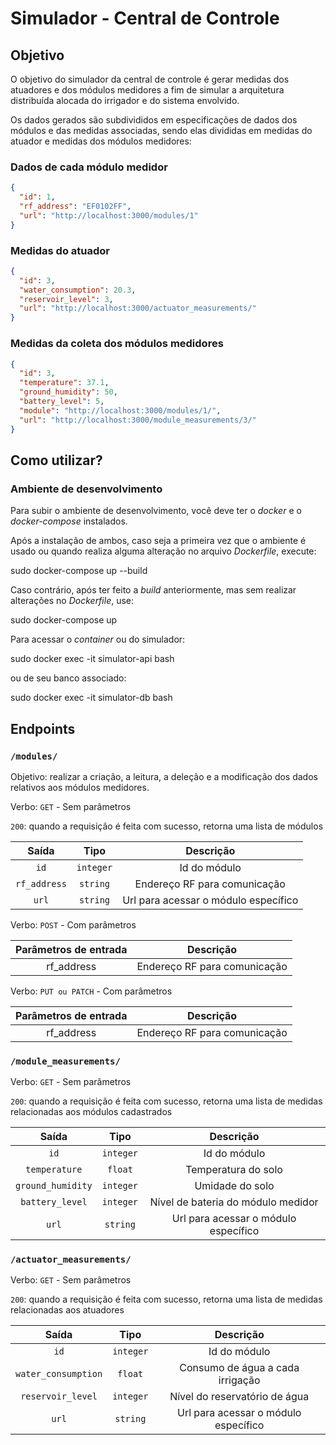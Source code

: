# Simulador - Central de Controle

## Objetivo

O objetivo do simulador da central de controle é gerar medidas dos atuadores e dos módulos medidores a fim de simular a arquitetura distribuída alocada do irrigador e do sistema envolvido.

Os dados gerados são subdivididos em especificações de dados dos módulos e das medidas associadas, sendo elas divididas
em medidas do atuador e medidas dos módulos medidores:

### Dados de cada módulo medidor

```json
{
  "id": 1,
  "rf_address": "EF0102FF",
  "url": "http://localhost:3000/modules/1"
}
```

### Medidas do atuador

```json
{
  "id": 3,
  "water_consumption": 20.3,
  "reservoir_level": 3,
  "url": "http://localhost:3000/actuator_measurements/"
}
```

### Medidas da coleta dos módulos medidores

```json
{
  "id": 3,
  "temperature": 37.1,
  "ground_humidity": 50,
  "battery_level": 5,
  "module": "http://localhost:3000/modules/1/",
  "url": "http://localhost:3000/module_measurements/3/"
}
```

## Como utilizar?

### Ambiente de desenvolvimento

Para subir o ambiente de desenvolvimento, você deve ter o _docker_ e o _docker-compose_ instalados.

Após a instalação de ambos, caso seja a primeira vez que o ambiente é usado ou quando realiza alguma alteração no arquivo _Dockerfile_, execute:

sudo docker-compose up --build

Caso contrário, após ter feito a _build_ anteriormente, mas sem realizar alterações no _Dockerfile_, use:

sudo docker-compose up

Para acessar o _container_ ou do simulador:

sudo docker exec -it simulator-api bash

ou de seu banco associado:

sudo docker exec -it simulator-db bash

## Endpoints

### ```/modules/```

Objetivo: realizar a criação, a leitura, a deleção e a modificação dos dados relativos aos módulos medidores.

Verbo: ```GET``` - Sem parâmetros

```200```: quando a requisição é feita com sucesso, retorna uma lista de módulos

| Saída               | Tipo            | Descrição                            |
| :-----------------: | :-------------: | :----------------------------------: |
| ```id```            | ``` integer ``` | Id do módulo                         |
| ```rf_address```    | ``` string ```  | Endereço RF para comunicação         |
| ```url```           | ``` string ```  | Url para acessar o módulo específico |

Verbo: ```POST``` - Com parâmetros

| Parâmetros de entrada     | Descrição                       |
| :-----------------------: | :-----------------------------: |
| rf_address                | Endereço RF para comunicação    |

Verbo: ```PUT ou PATCH``` - Com parâmetros

| Parâmetros de entrada     | Descrição                       |
| :-----------------------: | :-----------------------------: |
| rf_address                | Endereço RF para comunicação    |


### ```/module_measurements/```

Verbo: ```GET``` - Sem parâmetros

```200```: quando a requisição é feita com sucesso, retorna uma lista de medidas relacionadas aos módulos cadastrados

| Saída                    | Tipo             | Descrição                            |
| :----------------------: | :--------------: | :----------------------------------: |
| ```id```                 | ``` integer ```  | Id do módulo                         |
| ```temperature```        | ``` float ```    | Temperatura do solo                  |
| ```ground_humidity```    | ``` integer ```  | Umidade do solo                      |
| ```battery_level```      | ``` integer ```  | Nível de bateria do módulo medidor   |
| ```url```                | ``` string ```   | Url para acessar o módulo específico |

### ```/actuator_measurements/```

Verbo: ```GET``` - Sem parâmetros

```200```: quando a requisição é feita com sucesso, retorna uma lista de medidas relacionadas aos atuadores

| Saída                    | Tipo             | Descrição                            |
| :----------------------: | :--------------: | :----------------------------------: |
| ```id```                 | ``` integer ```  | Id do módulo                         |
| ```water_consumption```  | ``` float ```    | Consumo de água a cada irrigação     |
| ```reservoir_level```    | ``` integer ```  | Nível do reservatório de água        |
| ```url```                | ``` string ```   | Url para acessar o módulo específico |
